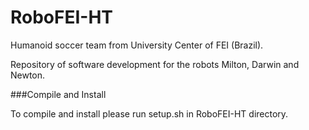 RoboFEI-HT
==========

Humanoid soccer team from University Center of FEI (Brazil).

Repository of software development for the robots Milton, Darwin and Newton.


###Compile and Install

To compile and install please run setup.sh in RoboFEI-HT directory.


